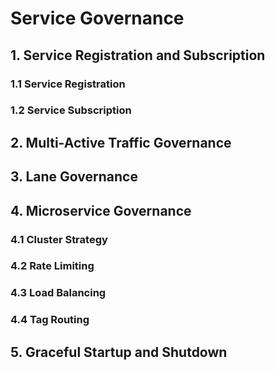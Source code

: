Service Governance
===

## 1. Service Registration and Subscription

### 1.1 Service Registration

### 1.2 Service Subscription

## 2. Multi-Active Traffic Governance

## 3. Lane Governance

## 4. Microservice Governance

### 4.1 Cluster Strategy

### 4.2 Rate Limiting

### 4.3 Load Balancing

### 4.4 Tag Routing

## 5. Graceful Startup and Shutdown